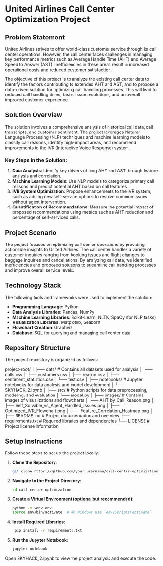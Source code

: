 # United Airlines Call Center Optimization Project

## Problem Statement
United Airlines strives to offer world-class customer service through its call center operations. However, the call center faces challenges in managing key performance metrics such as Average Handle Time (AHT) and Average Speed to Answer (AST). Inefficiencies in these areas result in increased operational costs and reduced customer satisfaction. 

The objective of this project is to analyze the existing call center data to identify the factors contributing to extended AHT and AST, and to propose a data-driven solution for optimizing call handling processes. This will lead to reduced call handling times, faster issue resolutions, and an overall improved customer experience.

## Solution Overview
The solution involves a comprehensive analysis of historical call data, call transcripts, and customer sentiment. The project leverages Natural Language Processing (NLP) techniques and machine learning models to classify call reasons, identify high-impact areas, and recommend improvements to the IVR (Interactive Voice Response) system.

### Key Steps in the Solution:
1. **Data Analysis**: Identify key drivers of long AHT and AST through feature analysis and correlation.
2. **Machine Learning Models**: Use NLP models to categorize primary call reasons and predict potential AHT based on call features.
3. **IVR System Optimization**: Propose enhancements to the IVR system, such as adding new self-service options to resolve common issues without agent intervention.
4. **Quantification of Recommendations**: Measure the potential impact of proposed recommendations using metrics such as AHT reduction and percentage of self-serviced calls.

## Project Scenario
The project focuses on optimizing call center operations by providing actionable insights to United Airlines. The call center handles a variety of customer inquiries ranging from booking issues and flight changes to baggage inquiries and cancellations. By analyzing call data, we identified inefficiencies and proposed solutions to streamline call handling processes and improve overall service levels.

## Technology Stack
The following tools and frameworks were used to implement the solution:

- **Programming Language**: Python
- **Data Analysis Libraries**: Pandas, NumPy
- **Machine Learning Libraries**: Scikit-Learn, NLTK, SpaCy (for NLP tasks)
- **Visualization Libraries**: Matplotlib, Seaborn
- **Flowchart Creation**: Graphviz
- **Database**: SQL for querying and managing call center data

## Repository Structure
The project repository is organized as follows:

project-root/ │ ├── data/ # Contains all datasets used for analysis │ ├── calls.csv │ ├── customers.csv │ ├── reason.csv │ ├── sentiment_statistics.csv │ └── test.csv │ ├── notebooks/ # Jupyter notebooks for data analysis and model development │ └── SKYHACK_2.ipynb │ ├── src/ # Python scripts for data preprocessing, modeling, and evaluation │ └── model.py │ ├── images/ # Contains images of visualizations and flowcharts │ ├── AHT_by_Call_Reason.png │ ├── Self_Solvable_vs_Agent_Handled_Issues.png │ ├── Optimized_IVR_Flowchart.png │ └── Feature_Correlation_Heatmap.png │ ├── README.md # Project documentation and overview ├── requirements.txt # Required libraries and dependencies └── LICENSE # Project license information


## Setup Instructions
Follow these steps to set up the project locally:

1. **Clone the Repository**:
   ```bash
   git clone https://github.com/your_username/call-center-optimization.git

2. **Navigate to the Project Directory**:
   ```bash
   cd call-center-optimization

3. **Create a Virtual Environment (optional but recommended)**:
   ```bash
   python -m venv env
   source env/bin/activate  # On Windows use `env\Scripts\activate`

4. **Install Required Libraries**:
   ```bash
    pip install -r requirements.txt

5. **Run the Jupyter Notebook**:
   ```bash
   jupyter notebook

Open SKYHACK_2.ipynb to view the project analysis and execute the code.
